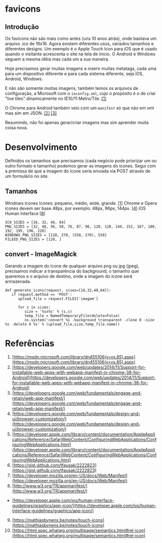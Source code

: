 # favicons
## Introdução
Os favicons não são mais como antes (uns 10 anos atrás), onde bastava um arquivo .ico de 16x16. 
Agora existem diferentes usos, variados tamanhos e diferentes designs. Um exemplo é o Apple Touch Icon para iOS que é usado quando o visitante acrescenta o site na tela de ínicio. O Android e Windows seguem a mesma idéia mas cada um a sua maneira.

Hoje precisamos gerar muitas imagens e inserir muitas metatags, cada uma para um dispositivo diferente e para cada sistema diferente, seja iOS, Android, Windows.

E não são somente muitas imagens, também temos os arquivos de configuração, a Microsoft com o ``` ieconfig.xml ```, cujo o propósito é o de criar "live tiles" dinamicamente no IE10/11 Metro/Tile. [[1]](https://msdn.microsoft.com/library/dn455106(v=vs.85).aspx)

O Chrome para Android também veio com um ``` manifest ``` só que não em xml mas sim em JSON. [[2]](https://developers.google.com/web/updates/2014/11/Support-for-installable-web-apps-with-webapp-manifest-in-chrome-38-for-Android) [[3]](https://developers.google.com/web/fundamentals/engage-and-retain/web-app-manifest/)

Resumindo, não foi apenas gerar/criar imagens mas sim aprender muita coisa nova.

# Desenvolvimento
Definidos os tamanhos que precisamos (cada negócio pode priorizar um ou outro formato e tamanho) podemos gerar as imagens do ícones. Segui com a premissa de que a imagem do ícone seria enviada via POST através de um formulário no site.

## Tamanhos
Windows ícones ícones: pequeno, médio, wide, grande. [[1]](https://msdn.microsoft.com/library/dn455106(v=vs.85).aspx)
Chrome e Opera ícones devem ser base 48px, por exemplo: 48px, 96px, 144px. [[4]](https://developers.google.com/web/fundamentals/design-and-ui/browser-customization/)
iOS Human Interface [[8]](https://developer.apple.com/ios/human-interface-guidelines/graphics/app-icon/)
```
ICO_SIZES = [16, 32, 48, 64]
PNG_SIZES = [32, 48, 56, 58, 76, 87, 96, 120, 128, 144, 152, 167, 180, 192, 195, 196, 228]
WINDOWS_PNG_SIZES = [128, 270, (558, 270), 558]
FILEED_PNG_SIZES = [128, ] 
```

## convert - ImageMagick
Gerando a imagem do ícone de qualquer arquivo png ou jpg (jpeg), precisamos indicar a transparência do background, o tamanho que queremos e o arquivo de destino, onde a imagem do ícone será armazenada.
```
def generate_icons(request, sizes=[16,32,48,64]):
   if request.method == 'POST':
      upload_file = request.FILES['imagem']

      for s in sizes:
         size = '%sx%s' % (s,s)
         temp_file = NamedTemporaryFile(delete=False)
         os.system('convert %s -background transparent -clone 0 -size %s -delete 0 %s' % (upload_file,size,temp_file.name))
```

# Referências
1. [https://msdn.microsoft.com/library/dn455106(v=vs.85).aspx](https://msdn.microsoft.com/library/dn455106(v=vs.85).aspx)
2. [https://developers.google.com/web/updates/2014/11/Support-for-installable-web-apps-with-webapp-manifest-in-chrome-38-for-Android](https://developers.google.com/web/updates/2014/11/Support-for-installable-web-apps-with-webapp-manifest-in-chrome-38-for-Android)
3. [https://developers.google.com/web/fundamentals/engage-and-retain/web-app-manifest/](https://developers.google.com/web/fundamentals/engage-and-retain/web-app-manifest/)
4. [https://developers.google.com/web/fundamentals/design-and-ui/browser-customization/](https://developers.google.com/web/fundamentals/design-and-ui/browser-customization/)
5. [https://developer.apple.com/library/content/documentation/AppleApplications/Reference/SafariWebContent/ConfiguringWebApplications/ConfiguringWebApplications.html](https://developer.apple.com/library/content/documentation/AppleApplications/Reference/SafariWebContent/ConfiguringWebApplications/ConfiguringWebApplications.html)
6. [https://gist.github.com/tfausak/2222823](https://gist.github.com/tfausak/2222823)
7. [https://developer.mozilla.org/en-US/docs/Web/Manifest](https://developer.mozilla.org/en-US/docs/Web/Manifest)
8. [http://www.w3.org/TR/appmanifest/](http://www.w3.org/TR/appmanifest/)
- [https://developer.apple.com/ios/human-interface-guidelines/graphics/app-icon/](https://developer.apple.com/ios/human-interface-guidelines/graphics/app-icon/)
9. [https://mathiasbynens.be/notes/touch-icons](https://mathiasbynens.be/notes/touch-icons)
10. [https://html.spec.whatwg.org/multipage/semantics.html#rel-icon](https://html.spec.whatwg.org/multipage/semantics.html#rel-icon)
